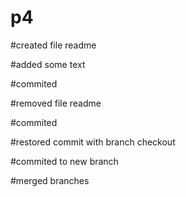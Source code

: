 # p4

#created file readme

#added some text

#commited 

#removed file readme

#commited

#restored commit with branch checkout

#commited to new branch

#merged branches
